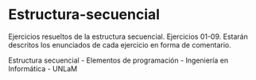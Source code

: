# Estructura-secuencial

Ejercicios resueltos de la estructura secuencial. Ejercicios 01-09.
Estarán descritos los enunciados de cada ejercicio en forma de comentario. 

Estructura secuencial - Elementos de programación - Ingeniería en Informática - UNLaM 
